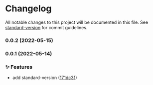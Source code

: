 # Changelog

All notable changes to this project will be documented in this file. See [standard-version](https://github.com/conventional-changelog/standard-version) for commit guidelines.

### 0.0.2 (2022-05-15)

### 0.0.1 (2022-05-14)

### ✨ Features

- add standard-version ([171dc31](https://github.com/codeaye/typescript_template/commit/171dc31c3579a921b0bdc745975b8c5520c455c8))
